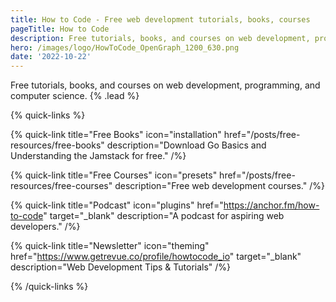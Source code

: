 ```yaml
---
title: How to Code - Free web development tutorials, books, courses
pageTitle: How to Code
description: Free tutorials, books, and courses on web development, programming, and computer science.
hero: /images/logo/HowToCode_OpenGraph_1200_630.png
date: '2022-10-22'
---
```


Free tutorials, books, and courses on web development, programming, and computer science. {% .lead %}

{% quick-links %}

{% quick-link title="Free Books" icon="installation" href="/posts/free-resources/free-books" description="Download Go Basics and Understanding the Jamstack for free." /%}

{% quick-link title="Free Courses" icon="presets" href="/posts/free-resources/free-courses" description="Free web development courses." /%}

{% quick-link title="Podcast" icon="plugins" href="https://anchor.fm/how-to-code" target="_blank" description="A podcast for aspiring web developers." /%}

{% quick-link title="Newsletter" icon="theming" href="https://www.getrevue.co/profile/howtocode_io" target="_blank" description="Web Development Tips & Tutorials" /%}

{% /quick-links %}
